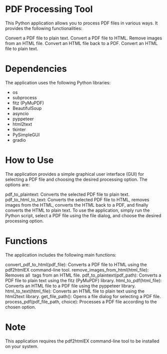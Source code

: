 # PDF Processing Tool
This Python application allows you to process PDF files in various ways. It provides the following functionalities:

Convert a PDF file to plain text.
Convert a PDF file to HTML.
Remove images from an HTML file.
Convert an HTML file back to a PDF.
Convert an HTML file to plain text.
# Dependencies
The application uses the following Python libraries:

- os
- subprocess
- fitz (PyMuPDF)
- BeautifulSoup
- asyncio
- pyppeteer
- html2text
- tkinter
- PySimpleGUI
- gradio
# How to Use
The application provides a simple graphical user interface (GUI) for selecting a PDF file and choosing the desired processing option. The options are:

pdf_to_plaintext: Converts the selected PDF file to plain text.
pdf_to_html_to_text: Converts the selected PDF file to HTML, removes images from the HTML, converts the HTML back to a PDF, and finally converts the HTML to plain text.
To use the application, simply run the Python script, select a PDF file using the file dialog, and choose the desired processing option.

# Functions
The application includes the following main functions:

convert_pdf_to_html(pdf_file): Converts a PDF file to HTML using the pdf2htmlEX command-line tool.
remove_images_from_html(html_file): Removes all <img> tags from an HTML file.
pdf_to_plaintext(pdf_path): Converts a PDF file to plain text using the fitz (PyMuPDF) library.
html_to_pdf(html_file): Converts an HTML file to a PDF file using the pyppeteer library.
html_to_text(html_file): Converts an HTML file to plain text using the html2text library.
get_file_path(): Opens a file dialog for selecting a PDF file.
process_pdf(pdf_file_path, choice): Processes a PDF file according to the chosen option.
# Note
This application requires the pdf2htmlEX command-line tool to be installed on your system.
